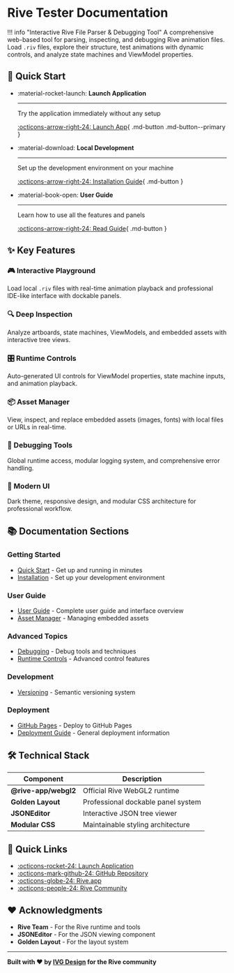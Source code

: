 # Rive Tester Documentation

!!! info "Interactive Rive File Parser & Debugging Tool"
A comprehensive web-based tool for parsing, inspecting, and debugging Rive animation files. Load `.riv` files, explore their structure, test animations with dynamic controls, and analyze state machines and ViewModel properties.

## :rocket: Quick Start

<div class="grid cards" markdown>

- :material-rocket-launch: **Launch Application**

    ***

    Try the application immediately without any setup

    [:octicons-arrow-right-24: Launch App](https://ivg-design.github.io/rive_dev_playground/){ .md-button .md-button--primary }

- :material-download: **Local Development**

    ***

    Set up the development environment on your machine

    [:octicons-arrow-right-24: Installation Guide](guide/installation.md){ .md-button }

- :material-book-open: **User Guide**

    ***

    Learn how to use all the features and panels

    [:octicons-arrow-right-24: Read Guide](guide/user-guide.md){ .md-button }

</div>

## :sparkles: Key Features

### :video_game: Interactive Playground

Load local `.riv` files with real-time animation playback and professional IDE-like interface with dockable panels.

### :mag: Deep Inspection

Analyze artboards, state machines, ViewModels, and embedded assets with interactive tree views.

### :control_knobs: Runtime Controls

Auto-generated UI controls for ViewModel properties, state machine inputs, and animation playback.

### :package: Asset Manager

View, inspect, and replace embedded assets (images, fonts) with local files or URLs in real-time.

### :bug: Debugging Tools

Global runtime access, modular logging system, and comprehensive error handling.

### :art: Modern UI

Dark theme, responsive design, and modular CSS architecture for professional workflow.

## :books: Documentation Sections

### Getting Started

- [Quick Start](guide/quick-start.md) - Get up and running in minutes
- [Installation](guide/installation.md) - Set up your development environment

### User Guide

- [User Guide](guide/user-guide.md) - Complete user guide and interface overview
- [Asset Manager](guide/asset-manager.md) - Managing embedded assets

### Advanced Topics

- [Debugging](advanced/debugging.md) - Debug tools and techniques
- [Runtime Controls](advanced/runtime-controls.md) - Advanced control features

### Development

- [Versioning](development/versioning.md) - Semantic versioning system

### Deployment

- [GitHub Pages](deployment/github-pages.md) - Deploy to GitHub Pages
- [Deployment Guide](deployment/deployment.md) - General deployment information

## :hammer_and_wrench: Technical Stack

| Component            | Description                        |
| -------------------- | ---------------------------------- |
| **@rive-app/webgl2** | Official Rive WebGL2 runtime       |
| **Golden Layout**    | Professional dockable panel system |
| **JSONEditor**       | Interactive JSON tree viewer       |
| **Modular CSS**      | Maintainable styling architecture  |

## :link: Quick Links

- [:octicons-rocket-24: Launch Application](https://ivg-design.github.io/rive_dev_playground/)
- [:octicons-mark-github-24: GitHub Repository](https://github.com/ivg-design/rive_dev_playground)
- [:octicons-globe-24: Rive.app](https://rive.app)
- [:octicons-people-24: Rive Community](https://rive.app/community)

## :heart: Acknowledgments

- **Rive Team** - For the Rive runtime and tools
- **JSONEditor** - For the JSON viewing component
- **Golden Layout** - For the layout system

---

**Built with :heart: by [IVG Design](https://github.com/ivg-design) for the Rive community**

